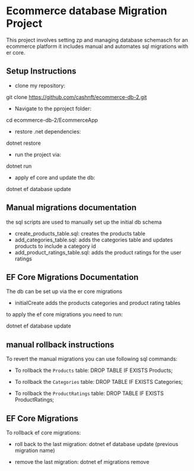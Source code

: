 # Ecommerce database Migration Project
This project involves setting zp and managing database schemasch for an ecommerce platform it includes manual and automates sql migrations with er core.

## Setup Instructions
- clone my repository:

git clone https://github.com/cashnft/ecommerce-db-2.git
- Navigate to the pproject folder:

cd ecommerce-db-2/EcommerceApp
- restore .net dependencies:

dotnet restore
- run the project via:

dotnet run
- apply ef core and update the db:

dotnet ef database update


## Manual migrations documentation

the sql scripts are used to manually set up the initial db schema

- create_products_table.sql: creates the products table
- add_categories_table.sql: adds the categories table and updates products to include a category id
- add_product_ratings_table.sql: adds the product ratings for the user ratings


## EF Core Migrations Documentation

The db can be set up via the er core migrations

- initialCreate adds the products categories and product rating tables

to apply the ef core migrations you need to run:

dotnet ef database update

## manual rollback instructions

To revert the manual migrations you can use following sql commands:

- To rollback the `Products` table:
  DROP TABLE IF EXISTS Products;

- To rollback the `Categories` table:
  DROP TABLE IF EXISTS Categories;

- To rollback the `ProductRatings` table:
  DROP TABLE IF EXISTS ProductRatings;


## EF Core Migrations

To rollback ef core migrations:

- roll back to the last migration: dotnet ef database update (previous migration name)

- remove the last migration: dotnet ef migrations remove

